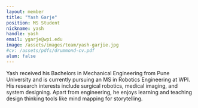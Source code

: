 ```yaml
---
layout: member
title: "Yash Garje"
position: MS Student
nickname: yash
handle: yash
email: ygarje@wpi.edu
image: /assets/images/team/yash-garjie.jpg
#cv: /assets/pdfs/drummond-cv.pdf
alum: false
---
```

Yash received his Bachelors in Mechanical Engineering from Pune University and is currently pursuing an MS in Robotics Engineering at WPI. His research interests include surgical robotics, medical imaging, and system designing. Apart from engineering, he enjoys learning and teaching design thinking tools like mind mapping for storytelling.

